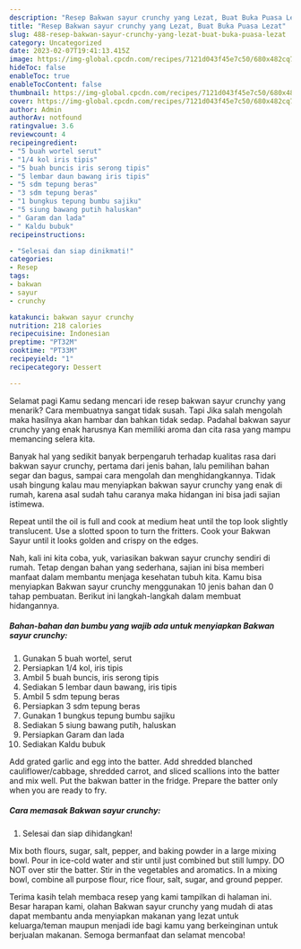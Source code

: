 ```yaml
---
description: "Resep Bakwan sayur crunchy yang Lezat, Buat Buka Puasa Lezat"
title: "Resep Bakwan sayur crunchy yang Lezat, Buat Buka Puasa Lezat"
slug: 488-resep-bakwan-sayur-crunchy-yang-lezat-buat-buka-puasa-lezat
category: Uncategorized
date: 2023-02-07T19:41:13.415Z
image: https://img-global.cpcdn.com/recipes/7121d043f45e7c50/680x482cq70/bakwan-sayur-crunchy-foto-resep-utama.jpg
hideToc: false
enableToc: true
enableTocContent: false
thumbnail: https://img-global.cpcdn.com/recipes/7121d043f45e7c50/680x482cq70/bakwan-sayur-crunchy-foto-resep-utama.jpg
cover: https://img-global.cpcdn.com/recipes/7121d043f45e7c50/680x482cq70/bakwan-sayur-crunchy-foto-resep-utama.jpg
author: Admin
authorAv: notfound
ratingvalue: 3.6
reviewcount: 4
recipeingredient:
- "5 buah wortel serut"
- "1/4 kol iris tipis"
- "5 buah buncis iris serong tipis"
- "5 lembar daun bawang iris tipis"
- "5 sdm tepung beras"
- "3 sdm tepung beras"
- "1 bungkus tepung bumbu sajiku"
- "5 siung bawang putih haluskan"
- " Garam dan lada"
- " Kaldu bubuk"
recipeinstructions:

- "Selesai dan siap dinikmati!"
categories:
- Resep
tags:
- bakwan
- sayur
- crunchy

katakunci: bakwan sayur crunchy 
nutrition: 218 calories
recipecuisine: Indonesian
preptime: "PT32M"
cooktime: "PT33M"
recipeyield: "1"
recipecategory: Dessert

---
```



Selamat pagi Kamu sedang mencari ide resep bakwan sayur crunchy yang menarik? Cara membuatnya sangat tidak susah. Tapi Jika salah mengolah maka hasilnya akan hambar dan bahkan tidak sedap. Padahal bakwan sayur crunchy yang enak harusnya Kan memiliki aroma dan cita rasa yang mampu memancing selera kita.


Banyak hal yang sedikit banyak berpengaruh terhadap kualitas rasa dari bakwan sayur crunchy, pertama dari jenis bahan, lalu pemilihan bahan segar dan bagus, sampai cara mengolah dan menghidangkannya. Tidak usah bingung kalau mau menyiapkan bakwan sayur crunchy yang enak di rumah, karena asal sudah tahu caranya maka hidangan ini bisa jadi sajian istimewa.

Repeat until the oil is full and cook at medium heat until the top look slightly translucent. Use a slotted spoon to turn the fritters. Cook your Bakwan Sayur until it looks golden and crispy on the edges.


Nah, kali ini kita coba, yuk, variasikan bakwan sayur crunchy sendiri di rumah. Tetap dengan bahan yang sederhana, sajian ini bisa memberi manfaat dalam membantu menjaga kesehatan tubuh kita. Kamu bisa menyiapkan Bakwan sayur crunchy menggunakan 10 jenis bahan dan 0 tahap pembuatan. Berikut ini langkah-langkah dalam membuat hidangannya.

<!--inarticleads1-->

##### Bahan-bahan dan bumbu yang wajib ada untuk menyiapkan Bakwan sayur crunchy:

1. Gunakan 5 buah wortel, serut
1. Persiapkan 1/4 kol, iris tipis
1. Ambil 5 buah buncis, iris serong tipis
1. Sediakan 5 lembar daun bawang, iris tipis
1. Ambil 5 sdm tepung beras
1. Persiapkan 3 sdm tepung beras
1. Gunakan 1 bungkus tepung bumbu sajiku
1. Sediakan 5 siung bawang putih, haluskan
1. Persiapkan  Garam dan lada
1. Sediakan  Kaldu bubuk


Add grated garlic and egg into the batter. Add shredded blanched cauliflower/cabbage, shredded carrot, and sliced scallions into the batter and mix well. Put the bakwan batter in the fridge. Prepare the batter only when you are ready to fry. 

<!--inarticleads2-->

##### Cara memasak Bakwan sayur crunchy:


1. Selesai dan siap dihidangkan!

Mix both flours, sugar, salt, pepper, and baking powder in a large mixing bowl. Pour in ice-cold water and stir until just combined but still lumpy. DO NOT over stir the batter. Stir in the vegetables and aromatics. In a mixing bowl, combine all purpose flour, rice flour, salt, sugar, and ground pepper. 

Terima kasih telah membaca resep yang kami tampilkan di halaman ini. Besar harapan kami, olahan Bakwan sayur crunchy yang mudah di atas dapat membantu anda menyiapkan makanan yang lezat untuk keluarga/teman maupun menjadi ide bagi kamu yang berkeinginan untuk berjualan makanan. Semoga bermanfaat dan selamat mencoba!
